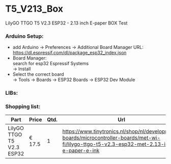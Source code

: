 # T5_V213_Box
LilyGO TTGO T5 V2.3 ESP32 - 2.13 inch E-paper BOX Test

### Arduino Setup:
- add Arduino -> Preferences -> Additional Board Manager URL:<br>
  https://dl.espressif.com/dl/package_esp32_index.json <br>
- Board Manager:<br>
  search for esp32 Espressif Systems<br>
  -> Install
- Select the correct board<br>
  -> Tools -> Boards -> ESP32 Boards -> ESP32 Dev Module
   
### LIBs:



### Shopping list:
Part|Price|Qtd.|Url
---|---|---|---
LilyGO TTGO T5 V2.3 ESP32 |€ 17.5|1|https://www.tinytronics.nl/shop/nl/development-boards/microcontroller-boards/met-wi-fi/lilygo-ttgo-t5-v2.3-esp32-met-2.13-inch-e-paper-e-ink
